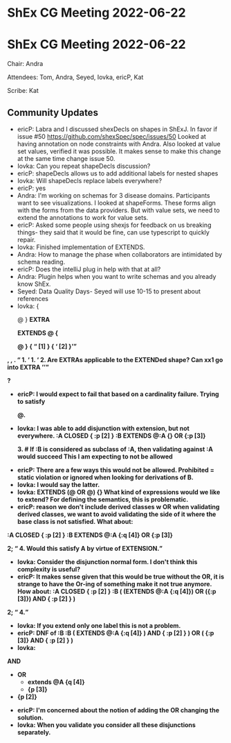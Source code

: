 # ShEx CG Meeting 2022-06-22
# ShEx CG Meeting 2022-06-22

Chair: Andra

Attendees: Tom, Andra, Seyed, Iovka, ericP, Kat

Scribe: Kat

## Community Updates
* ericP: Labra and I discussed shexDecls on shapes in ShExJ. In favor if issue #50
https://github.com/shexSpec/spec/issues/50
Looked at having annotation on node constraints with Andra. Also looked at value set values, verified it was possible. It makes sense to make this change at the same time change issue 50.
* Iovka: Can you repeat shapeDecls discussion?
* ericP: shapeDecls allows us to add additional labels for nested shapes
* Iovka: Will shapeDecls replace labels everywhere?
* ericP: yes
* Andra: I'm working on schemas for 3 disease domains. Participants want to see visualizations. I looked at shapeForms. These forms align with the forms from the data providers. But with value sets, we need to extend the annotations to work for value sets. 
* ericP: Asked some people using shexjs for feedback on us breaking things- they said that it would be fine, can use typescript to quickly repair.
* Iovka: Finished implementation of EXTENDS.
* Andra: How to manage the phase when collaborators are intimidated by schema reading.
* ericP: Does the intelliJ plug in help with that at all?
* Andra: Plugin helps when you want to write schemas and you already know ShEx.
* Seyed: Data Quality Days- Seyed will use 10-15 to present about references
* Iovka: 
<A> { <p> @<X1> }
<B> EXTRA <p> EXTENDS @<A> { <p> @<X2> }
<X1> { <q> [1] }
<X2> { <q> [2] }

<n> <p> <x1>, <x2>, <xx1>.
<x1> <q> 1.
<xx1> <q> 1.
<x2> <q> 2.
Are EXTRAs applicable to the EXTENDed shape?
Can xx1 go into EXTRA <p>?
* ericP: I would expect to fail that based on a cardinality failure. Trying to satisfy <p> @<X1>.
* Iovka: I was able to add disjunction with extension, but not everywhere.
:A CLOSED { :p [2] }
:B EXTENDS @:A {} OR {:p [3]}
<n> <p> 3. # If :B is considered as subclass of :A, then validating <n> against :A would succeed
This I am expecting to not be allowed
* ericP: There are a few ways this would not be allowed. Prohibited = static violation or ignored when looking for derivations of B.
* Iovka: I would say the latter. 
* Iovka: 
<C> EXTENDS (@<A> OR @<B>) {}
What kind of expressions would we like to extend? For defining the semantics, this is problematic.
* ericP: reason we don't include derived classes w OR when validating derived classes, we want to avoid validating the side of it where the base class is not satisfied.
What about:
    
:A CLOSED { :p [2] }
:B EXTENDS @:A {:q [4]} OR {:p [3]}

<n> <p> 2; <q> 4.
 Would this satisfy A by virtue of EXTENSION.
 * Iovka: Consider the disjunction normal form. I don't think this complexity is useful?
 * ericP: It makes sense given that this would be true without the OR, it is strange to have the Or-ing of something make it not true anymore.
 How about:
:A CLOSED { :p [2] }
:B ( (EXTENDS @:A {:q [4]}) OR ({:p [3]}) AND { :p [2] } )

<n> <p> 2; <q> 4.
* Iovka: If you extend only one label this is not a problem. 
* ericP: DNF of :B
:B ( EXTENDS @:A {:q [4]} ) AND { :p [2] } )   OR   ( {:p [3]} AND { :p [2] } )
* Iovka:
    
AND
- OR
  - extends @A {q [4]}
  - {p [3]}
- {p [2]} 
* ericP: I'm concerned about the notion of adding the OR changing the solution.
* Iovka: When you validate you consider all these disjunctions separately.
